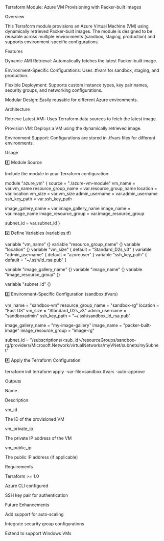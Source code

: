 Terraform Module: Azure VM Provisioning with Packer-built Images

Overview

This Terraform module provisions an Azure Virtual Machine (VM) using dynamically retrieved Packer-built images. The module is designed to be reusable across multiple environments (sandbox, staging, production) and supports environment-specific configurations.

Features

Dynamic AMI Retrieval: Automatically fetches the latest Packer-built image.

Environment-Specific Configurations: Uses .tfvars for sandbox, staging, and production.

Flexible Deployment: Supports custom instance types, key pair names, security groups, and networking configurations.

Modular Design: Easily reusable for different Azure environments.

Architecture

Retrieve Latest AMI: Uses Terraform data sources to fetch the latest image.

Provision VM: Deploys a VM using the dynamically retrieved image.

Environment Support: Configurations are stored in .tfvars files for different environments.

Usage

1️⃣ Module Source

Include the module in your Terraform configuration:

module "azure_vm" {
  source               = "./azure-vm-module"
  vm_name              = var.vm_name
  resource_group_name  = var.resource_group_name
  location             = var.location
  vm_size              = var.vm_size
  admin_username       = var.admin_username
  ssh_key_path         = var.ssh_key_path

  image_gallery_name   = var.image_gallery_name
  image_name           = var.image_name
  image_resource_group = var.image_resource_group

  subnet_id            = var.subnet_id
}

2️⃣ Define Variables (variables.tf)

variable "vm_name" {}
variable "resource_group_name" {}
variable "location" {}
variable "vm_size" { default = "Standard_D2s_v3" }
variable "admin_username" { default = "azureuser" }
variable "ssh_key_path" { default = "~/.ssh/id_rsa.pub" }

variable "image_gallery_name" {}
variable "image_name" {}
variable "image_resource_group" {}

variable "subnet_id" {}

3️⃣ Environment-Specific Configuration (sandbox.tfvars)

vm_name              = "sandbox-vm"
resource_group_name  = "sandbox-rg"
location             = "East US"
vm_size              = "Standard_D2s_v3"
admin_username       = "sandboxadmin"
ssh_key_path         = "~/.ssh/sandbox_id_rsa.pub"

image_gallery_name   = "my-image-gallery"
image_name           = "packer-built-image"
image_resource_group = "image-rg"

subnet_id            = "/subscriptions/<sub_id>/resourceGroups/sandbox-rg/providers/Microsoft.Network/virtualNetworks/myVNet/subnets/mySubnet"

4️⃣ Apply the Terraform Configuration

terraform init
terraform apply -var-file=sandbox.tfvars -auto-approve

Outputs

Name

Description

vm_id

The ID of the provisioned VM

vm_private_ip

The private IP address of the VM

vm_public_ip

The public IP address (if applicable)

Requirements

Terraform >= 1.0

Azure CLI configured

SSH key pair for authentication

Future Enhancements

Add support for auto-scaling

Integrate security group configurations

Extend to support Windows VMs